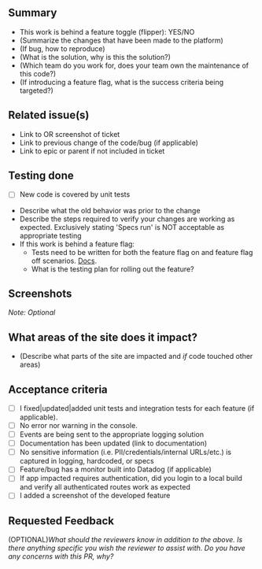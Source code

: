 ## Summary

- This work is behind a feature toggle (flipper): YES/NO
- (Summarize the changes that have been made to the platform)
- (If bug, how to reproduce)
- (What is the solution, why is this the solution?)
- (Which team do you work for, does your team own the maintenance of this code?)
- (If introducing a feature flag, what is the success criteria being targeted?)

## Related issue(s)

- Link to OR screenshot of ticket
- Link to previous change of the code/bug (if applicable)
- Link to epic or parent if not included in ticket

## Testing done

- [ ] New code is covered by unit tests
- Describe what the old behavior was prior to the change
- Describe the steps required to verify your changes are working as expected. Exclusively stating 'Specs run' is NOT acceptable as appropriate testing
- If this work is behind a feature flag:
    - Tests need to be written for both the feature flag on and feature flag off scenarios. [Docs](https://depo-platform-documentation.scrollhelp.site/developer-docs/feature-toggles-guide#Featuretogglesguide-Backendexample).
    - What is the testing plan for rolling out the feature?

## Screenshots

*Note: Optional*

## What areas of the site does it impact?

- (Describe what parts of the site are impacted and *if* code touched other areas)

## Acceptance criteria

- [ ]  I fixed|updated|added unit tests and integration tests for each feature (if applicable).
- [ ]  No error nor warning in the console.
- [ ]  Events are being sent to the appropriate logging solution
- [ ]  Documentation has been updated (link to documentation)
- [ ]  No sensitive information (i.e. PII/credentials/internal URLs/etc.) is captured in logging, hardcoded, or specs
- [ ]  Feature/bug has a monitor built into Datadog (if applicable)
- [ ]  If app impacted requires authentication, did you login to a local build and verify all authenticated routes work as expected
- [ ]  I added a screenshot of the developed feature

## Requested Feedback

(OPTIONAL)*What should the reviewers know in addition to the above. Is there anything specific you wish the reviewer to assist with. Do you have any concerns with this PR, why?*
